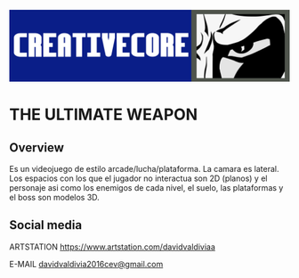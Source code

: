 ![Logo](https://github.com/creativecore30/FinalGame/blob/master/ConceptArt/Concept_logo_creativecore.png "Logo")
# THE ULTIMATE WEAPON
## Overview
Es un videojuego de estilo arcade/lucha/plataforma. La camara es lateral. Los espacios con los que el jugador no interactua son 2D (planos) y el personaje asi como  los enemigos de cada nivel, el suelo, las plataformas y el boss son modelos 3D.
## Social media

 ARTSTATION https://www.artstation.com/davidvaldiviaa
 
 E-MAIL davidvaldivia2016cev@gmail.com
